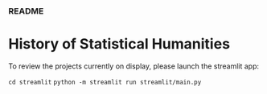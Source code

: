### README

# History of Statistical Humanities

To review the projects currently on display, please launch the streamlit app:

```cd streamlit```
```python -m streamlit run streamlit/main.py```